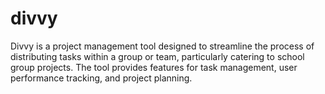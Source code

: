 # divvy
Divvy is a project management tool designed to streamline the process of distributing tasks within a group or team, particularly catering to school group projects. The tool provides features for task management, user performance tracking, and project planning.
